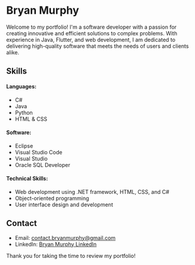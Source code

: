 # Bryan Murphy

Welcome to my portfolio! I'm a software developer with a passion for creating innovative and efficient solutions to complex problems. With experience in Java, Flutter, and web development, I am dedicated to delivering high-quality software that meets the needs of users and clients alike.

## Skills

#### Languages:
- C#
- Java
- Python
- HTML & CSS

#### Software:
- Eclipse
- Visual Studio Code
- Visual Studio
- Oracle SQL Developer

#### Technical Skills:
- Web development using .NET framework, HTML, CSS, and C#
- Object-oriented programming
- User interface design and development



## Contact

- Email: [contact.bryanmurphy@gmail.com](mailto:contact.bryanmurphy@gmail.com)
- LinkedIn: [Bryan Murphy LinkedIn](https://www.linkedin.com/in/bryan-murphy02/)



Thank you for taking the time to review my portfolio!


<!--
**BryanMurphy02/BryanMurphy02** is a ✨ _special_ ✨ repository because its `README.md` (this file) appears on your GitHub profile.

Here are some ideas to get you started:

- 🔭 I’m currently working on ...
- 🌱 I’m currently learning ...
- 👯 I’m looking to collaborate on ...
- 🤔 I’m looking for help with ...
- 💬 Ask me about ...
- 📫 How to reach me: ...
- 😄 Pronouns: ...
- ⚡ Fun fact: ...
-->
